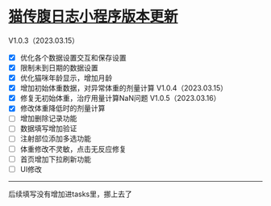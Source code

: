 # [猫传腹日志小程序版本更新](https://github.com/Smileye-v/gitblog/issues/7)

V1.0.3（2023.03.15）
- [x] 优化各个数据设置交互和保存设置
- [x] 限制未到日期的数据设置
- [x] 优化猫咪年龄显示，增加月龄
- [x] 增加初始体重数据，对异常体重的剂量计算
V1.0.4（2023.03.15）
- [x] 修复无初始体重，治疗用量计算NaN问题
V1.0.5（2023.03.16）
- [x] 修改体重降低时的剂量计算
- [ ] 增加删除记录功能
- [ ] 数据填写增加验证
- [ ] 注射部位添加多选功能
- [ ] 体重修改不灵敏，点击无反应修复
- [ ] 首页增加下拉刷新功能
- [ ] UI修改

---

后续填写没有增加进tasks里，挪上去了